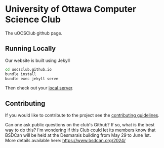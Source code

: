 # University of Ottawa Computer Science Club

The uOCSClub github page.

## Running Locally

Our website is built using Jekyll

```bash
cd uocsclub.github.io
bundle install
bundle exec jekyll serve
```
Then check out your [local server](http://localhost:4000).

## Contributing

If you would like to contribute to the project see the [contributing guidelines](CONTRIBUTING.md).

Can one ask public questions on the club's Github? If so, what is the best way to do this?
I'm wondering if this Club could let its members know that BSDCan will be held at the Desmarais building from May 29 to June 1st. More details available here: https://www.bsdcan.org/2024/
